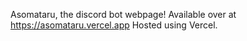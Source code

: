 Asomataru, the discord bot webpage! Available over at https://asomataru.vercel.app
Hosted using Vercel.
